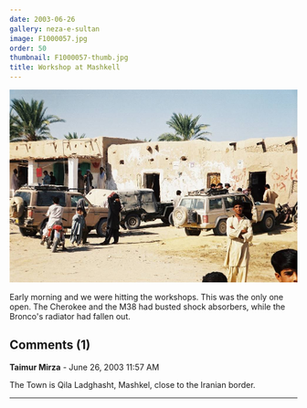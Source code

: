 ```yaml
---
date: 2003-06-26
gallery: neza-e-sultan
image: F1000057.jpg
order: 50
thumbnail: F1000057-thumb.jpg
title: Workshop at Mashkell
---
```


![Workshop at Mashkell](./F1000057.jpg)

Early morning and we were hitting the workshops. This was the only one open.
The Cherokee and the M38 had busted shock absorbers, while the Bronco's radiator had fallen out.

<div id="comments">

## Comments (1)

**Taimur Mirza** - June 26, 2003 11:57 AM

The Town is Qila Ladghasht, Mashkel, close to the Iranian border.

---

</div>